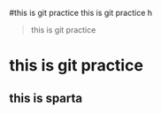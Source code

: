 #this is git practice
this is git practice
h
>this is git practice
# this is git practice
## this is sparta

